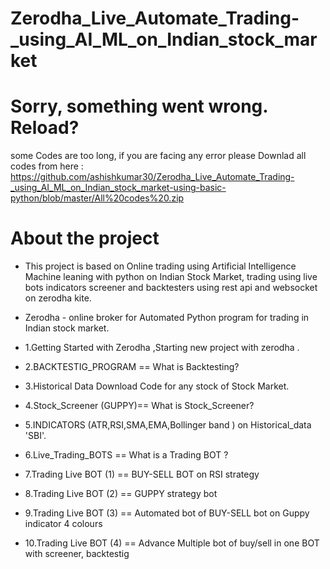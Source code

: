 # Zerodha_Live_Automate_Trading-_using_AI_ML_on_Indian_stock_market
# Sorry, something went wrong. Reload? #
some Codes are too long, if you are facing any error please Downlad all codes from here : https://github.com/ashishkumar30/Zerodha_Live_Automate_Trading-_using_AI_ML_on_Indian_stock_market-using-basic-python/blob/master/All%20codes%20.zip

# About the project # 
* This project is based on Online trading using Artificial Intelligence Machine leaning with python on Indian Stock Market, trading using live bots indicators screener and backtesters using rest api and websocket on zerodha kite.

* Zerodha    - online broker for Automated Python program for trading in Indian stock market.  

* 1.Getting Started with Zerodha ,Starting new project with zerodha .
* 2.BACKTESTIG_PROGRAM == What is Backtesting?
* 3.Historical Data Download Code for any stock of Stock Market.
* 4.Stock_Screener (GUPPY)== What is Stock_Screener?
* 5.INDICATORS (ATR,RSI,SMA,EMA,Bollinger band ) on Historical_data 'SBI'.
* 6.Live_Trading_BOTS == What is a Trading BOT ?
* 7.Trading Live BOT  (1) == BUY-SELL BOT on RSI strategy
* 8.Trading Live BOT  (2) == GUPPY strategy bot
* 9.Trading Live BOT  (3) == Automated bot of BUY-SELL bot on Guppy indicator 4 colours
* 10.Trading Live BOT (4) == Advance Multiple bot of buy/sell in one BOT with screener, backtestig
